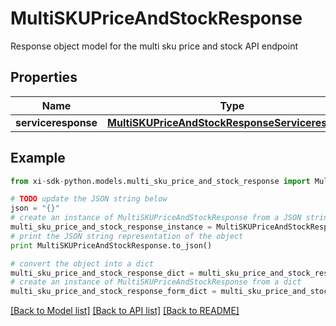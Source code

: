 # MultiSKUPriceAndStockResponse

Response object model for the multi sku price and stock API endpoint

## Properties

Name | Type | Description | Notes
------------ | ------------- | ------------- | -------------
**serviceresponse** | [**MultiSKUPriceAndStockResponseServiceresponse**](MultiSKUPriceAndStockResponseServiceresponse.md) |  | [optional] 

## Example

```python
from xi-sdk-python.models.multi_sku_price_and_stock_response import MultiSKUPriceAndStockResponse

# TODO update the JSON string below
json = "{}"
# create an instance of MultiSKUPriceAndStockResponse from a JSON string
multi_sku_price_and_stock_response_instance = MultiSKUPriceAndStockResponse.from_json(json)
# print the JSON string representation of the object
print MultiSKUPriceAndStockResponse.to_json()

# convert the object into a dict
multi_sku_price_and_stock_response_dict = multi_sku_price_and_stock_response_instance.to_dict()
# create an instance of MultiSKUPriceAndStockResponse from a dict
multi_sku_price_and_stock_response_form_dict = multi_sku_price_and_stock_response.from_dict(multi_sku_price_and_stock_response_dict)
```
[[Back to Model list]](../README.md#documentation-for-models) [[Back to API list]](../README.md#documentation-for-api-endpoints) [[Back to README]](../README.md)



